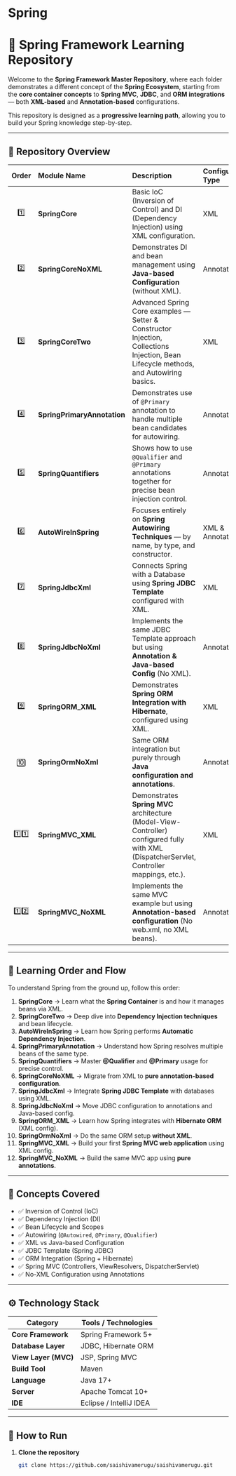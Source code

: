 # Spring
# 🌱 Spring Framework Learning Repository 

Welcome to the **Spring Framework Master Repository**, where each folder demonstrates a different concept of the **Spring Ecosystem**, starting from the **core container concepts** to **Spring MVC**, **JDBC**, and **ORM integrations** — both **XML-based** and **Annotation-based** configurations.

This repository is designed as a **progressive learning path**, allowing you to build your Spring knowledge step-by-step.

---

## 🧭 **Repository Overview**

| Order | Module Name | Description | Configuration Type |
|:-----:|:-------------|:-------------|:--------------------|
| 1️⃣ | **SpringCore** | Basic IoC (Inversion of Control) and DI (Dependency Injection) using XML configuration. | XML |
| 2️⃣ | **SpringCoreNoXML** | Demonstrates DI and bean management using **Java-based Configuration** (without XML). | Annotation/Java |
| 3️⃣ | **SpringCoreTwo** | Advanced Spring Core examples — Setter & Constructor Injection, Collections Injection, Bean Lifecycle methods, and Autowiring basics. | XML |
| 4️⃣ | **SpringPrimaryAnnotation** | Demonstrates use of `@Primary` annotation to handle multiple bean candidates for autowiring. | Annotation |
| 5️⃣ | **SpringQuantifiers** | Shows how to use `@Qualifier` and `@Primary` annotations together for precise bean injection control. | Annotation |
| 6️⃣ | **AutoWireInSpring** | Focuses entirely on **Spring Autowiring Techniques** — by name, by type, and constructor. | XML & Annotation |
| 7️⃣ | **SpringJdbcXml** | Connects Spring with a Database using **Spring JDBC Template** configured with XML. | XML |
| 8️⃣ | **SpringJdbcNoXml** | Implements the same JDBC Template approach but using **Annotation & Java-based Config** (No XML). | Annotation/Java |
| 9️⃣ | **SpringORM_XML** | Demonstrates **Spring ORM Integration with Hibernate**, configured using XML. | XML |
| 🔟 | **SpringOrmNoXml** | Same ORM integration but purely through **Java configuration and annotations**. | Annotation/Java |
| 1️⃣1️⃣ | **SpringMVC_XML** | Demonstrates **Spring MVC** architecture (Model-View-Controller) configured fully with XML (DispatcherServlet, Controller mappings, etc.). | XML |
| 1️⃣2️⃣ | **SpringMVC_NoXML** | Implements the same MVC example but using **Annotation-based configuration** (No web.xml, no XML beans). | Annotation/Java |

---

## 🧩 **Learning Order and Flow**

To understand Spring from the ground up, follow this order:

1. **SpringCore** → Learn what the **Spring Container** is and how it manages beans via XML.
2. **SpringCoreTwo** → Deep dive into **Dependency Injection techniques** and bean lifecycle.
3. **AutoWireInSpring** → Learn how Spring performs **Automatic Dependency Injection**.
4. **SpringPrimaryAnnotation** → Understand how Spring resolves multiple beans of the same type.
5. **SpringQuantifiers** → Master **@Qualifier** and **@Primary** usage for precise control.
6. **SpringCoreNoXML** → Migrate from XML to **pure annotation-based configuration**.
7. **SpringJdbcXml** → Integrate **Spring JDBC Template** with databases using XML.
8. **SpringJdbcNoXml** → Move JDBC configuration to annotations and Java-based config.
9. **SpringORM_XML** → Learn how Spring integrates with **Hibernate ORM** (XML config).
10. **SpringOrmNoXml** → Do the same ORM setup **without XML**.
11. **SpringMVC_XML** → Build your first **Spring MVC web application** using XML config.
12. **SpringMVC_NoXML** → Build the same MVC app using **pure annotations**.

---

## 🧠 **Concepts Covered**

- ✅ Inversion of Control (IoC)
- ✅ Dependency Injection (DI)
- ✅ Bean Lifecycle and Scopes
- ✅ Autowiring (`@Autowired`, `@Primary`, `@Qualifier`)
- ✅ XML vs Java-based Configuration
- ✅ JDBC Template (Spring JDBC)
- ✅ ORM Integration (Spring + Hibernate)
- ✅ Spring MVC (Controllers, ViewResolvers, DispatcherServlet)
- ✅ No-XML Configuration using Annotations

---

## ⚙️ **Technology Stack**

| Category | Tools / Technologies |
|-----------|----------------------|
| **Core Framework** | Spring Framework 5+ |
| **Database Layer** | JDBC, Hibernate ORM |
| **View Layer (MVC)** | JSP, Spring MVC |
| **Build Tool** | Maven |
| **Language** | Java 17+ |
| **Server** | Apache Tomcat 10+ |
| **IDE** | Eclipse / IntelliJ IDEA |

---

## 🧾 **How to Run**

1. **Clone the repository**
   ```bash
   git clone https://github.com/saishivamerugu/saishivamerugu.git
